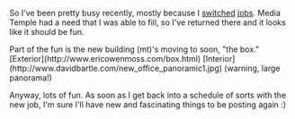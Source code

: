 <!--
.. title: Changing Gears
.. date: 2005/05/25 13:37
.. slug: changing-gears
.. tags:
.. link:
.. description:
-->

So I've been pretty busy recently, mostly because I [switched](http://conceptoverdrive.com) [jobs](http://mediatemple.net). Media Temple had a need that I was able to fill, so I've returned there and it looks like it should be fun.

<p>Part of the fun is the new building (mt)'s moving to soon, "the box."
[Exterior](http://www.ericowenmoss.com/box.html)
[Interior](http://www.davidbartle.com/new_office_panoramic1.jpg) (warning, large panorama!)</p>

Anyway, lots of fun. As soon as I get back into a schedule of sorts with the new job, I'm sure I'll have new and fascinating things to be posting again :)
